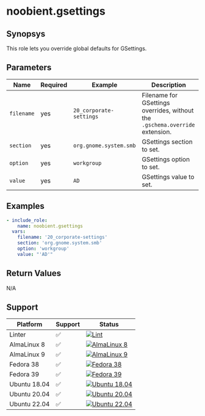 # noobient.gsettings

## Synopsys

This role lets you override global defaults for GSettings.

## Parameters

| Name | Required | Example | Description |
|---|---|---|---|
| `filename` | yes | `20_corporate-settings` | Filename for GSettings overrides, without the `.gschema.override` extension. |
| `section` | yes | `org.gnome.system.smb` | GSettings section to set. |
| `option` | yes | `workgroup` | GSettings option to set. |
| `value` | yes | `AD` | GSettings value to set. |

## Examples

```yml
- include_role:
    name: noobient.gsettings
  vars:
    filename: '20_corporate-settings'
    section: 'org.gnome.system.smb'
    option: 'workgroup'
    value: "'AD'"
```

## Return Values

N/A

## Support

| Platform | Support | Status |
|---|---|---|
| Linter | ✅ | [![Lint](https://github.com/noobient/ansible-galaxy-gsettings/actions/workflows/lint.yml/badge.svg)](https://github.com/noobient/ansible-galaxy-gsettings/actions/workflows/lint.yml) |
| AlmaLinux 8 | ✅ | [![AlmaLinux 8](https://github.com/noobient/ansible-galaxy-gsettings/actions/workflows/almalinux-8.yml/badge.svg)](https://github.com/noobient/ansible-galaxy-gsettings/actions/workflows/almalinux-8.yml) |
| AlmaLinux 9 | ✅ | [![AlmaLinux 9](https://github.com/noobient/ansible-galaxy-gsettings/actions/workflows/almalinux-9.yml/badge.svg)](https://github.com/noobient/ansible-galaxy-gsettings/actions/workflows/almalinux-9.yml) |
| Fedora 38 | ✅ | [![Fedora 38](https://github.com/noobient/ansible-galaxy-gsettings/actions/workflows/fedora-38.yml/badge.svg)](https://github.com/noobient/ansible-galaxy-gsettings/actions/workflows/fedora-38.yml) |
| Fedora 39 | ✅ | [![Fedora 39](https://github.com/noobient/ansible-galaxy-gsettings/actions/workflows/fedora-39.yml/badge.svg)](https://github.com/noobient/ansible-galaxy-gsettings/actions/workflows/fedora-39.yml) |
| Ubuntu 18.04 | ✅ | [![Ubuntu 18.04](https://github.com/noobient/ansible-galaxy-gsettings/actions/workflows/ubuntu-18.04.yml/badge.svg)](https://github.com/noobient/ansible-galaxy-gsettings/actions/workflows/ubuntu-18.04.yml) |
| Ubuntu 20.04 | ✅ | [![Ubuntu 20.04](https://github.com/noobient/ansible-galaxy-gsettings/actions/workflows/ubuntu-20.04.yml/badge.svg)](https://github.com/noobient/ansible-galaxy-gsettings/actions/workflows/ubuntu-20.04.yml) |
| Ubuntu 22.04 | ✅ | [![Ubuntu 22.04](https://github.com/noobient/ansible-galaxy-gsettings/actions/workflows/ubuntu-22.04.yml/badge.svg)](https://github.com/noobient/ansible-galaxy-gsettings/actions/workflows/ubuntu-22.04.yml) |
